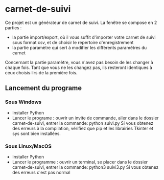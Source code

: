 # carnet-de-suivi
Ce projet est un générateur de carnet de suivi.
La fenêtre se compose en 2 parties :
- la partie import/export, où il vous suffit d'importer votre carnet de suivi sous format csv, et de choisir le repertoire d'enregistrement
- la partie paramètre qui sert à modifier les différents paramètres du carnet

Concernant la partie paramètre, vous n'avez pas besoin de les changer à chaque fois. Tant que vous ne les changez pas, ils resteront identiques à ceux choisis lirs de la première fois.

## Lancement du programe
### Sous Windows
- Installer Python
- Lancer le programe : ouvrir un invite de commande, aller dans le dossier carnet-de-suivi, entrer la commande: python suivi.py
Si vous obtenez des erreurs à la compilation, vérifiez que pip et les librairies Tkinter et sys sont bien installées.

### Sous Linux/MacOS
- Installer Python
- Lancer le programme : ouvrir un terminal, se placer dans le dossier carnet-de-suivi, entrer la commande: python3 suivi3.py
Si vous obtenez des erreurs c'est pas normal
